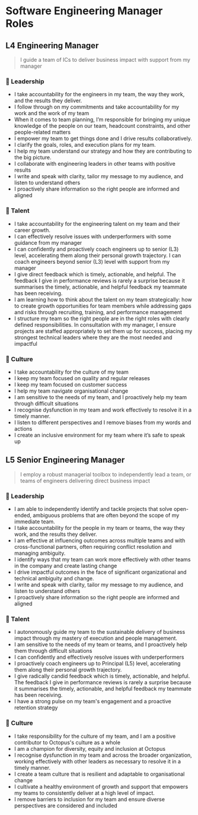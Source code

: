 # Software Engineering Manager Roles

## L4 Engineering Manager

> I guide a team of ICs to deliver business impact with support from my manager

### :triangular_flag_on_post: Leadership
- I take accountability for the engineers in my team, the way they work, and the results they deliver.
- I follow through on my commitments and take accountability for my work and the work of my team 
- When it comes to team planning, I’m responsible for bringing my unique knowledge of the people on our team, headcount constraints, and other people-related matters
- I empower my team to get things done and I drive results collaboratively.
- I clarify the goals, roles, and execution plans for my team.
- I help my team understand our strategy and how they are contributing to the big picture.
- I collaborate with engineering leaders in other teams with positive results
- I write and speak with clarity, tailor my message to my audience, and listen to understand others
- I proactively share information so the right people are informed and aligned

### :deciduous_tree: Talent
- I take accountability for the engineering talent on my team and their career growth.
- I can effectively resolve issues with underperformers with some guidance from my manager
- I can confidently and proactively coach engineers up to senior (L3) level, accelerating them along their personal growth trajectory. I can coach engineers beyond senior (L3) level with support from my manager
- I give direct feedback which is timely, actionable, and helpful. The feedback I give in performance reviews is rarely a surprise because it summarises the timely, actionable, and helpful feedback my teammate has been receiving.
- I am learning how to think about the talent on my team strategically: how to create growth opportunities for team members while addressing gaps and risks through recruiting, training, and performance management
- I structure my team so the right people are in the right roles with clearly defined responsibilities. In consultation with my manager, I ensure projects are staffed appropriately to set them up for success, placing my strongest technical leaders where they are the most needed and impactful

### :octopus: Culture
- I take accountability for the culture of my team
- I keep my team focused on quality and regular releases
- I keep my team focused on customer success
- I help my team navigate organisational change
- I am sensitive to the needs of my team, and I proactively help my team through difficult situations
- I recognise dysfunction in my team and work effectively to resolve it in a timely manner.
- I listen to different perspectives and I remove biases from my words and actions 
- I create an inclusive environment for my team where it’s safe to speak up

## L5 Senior Engineering Manager

> I employ a robust managerial toolbox to independently lead a team, or teams of engineers delivering direct business impact

### :triangular_flag_on_post: Leadership
- I am able to independently identify and tackle projects that solve open-ended, ambiguous problems that are often beyond the scope of my immediate team.
- I take accountability for the people in my team or teams, the way they work, and the results they deliver.
- I am effective at influencing outcomes across multiple teams and with cross-functional partners, often requiring conflict resolution and managing ambiguity.
- I identify ways that my team can work more effectively with other teams in the company and create lasting change
- I drive impactful outcomes in the face of significant organizational and technical ambiguity and change.
- I write and speak with clarity, tailor my message to my audience, and listen to understand others
- I proactively share information so the right people are informed and aligned

### :deciduous_tree: Talent
- I autonomously guide my team to the sustainable delivery of business impact through my mastery of execution and people management.
- I am sensitive to the needs of my team or teams, and I proactively help them through difficult situations
- I can confidently and effectively resolve issues with underperformers
- I proactively coach engineers up to Principal (L5) level, accelerating them along their personal growth trajectory.
- I give radically candid feedback which is timely, actionable, and helpful. The feedback I give in performance reviews is rarely a surprise because it summarises the timely, actionable, and helpful feedback my teammate has been receiving.
- I have a strong pulse on my team's engagement and a proactive retention strategy

### :octopus: Culture
- I take responsibility for the culture of my team, and I am a positive contributor to Octopus's culture as a whole
- I am a champion for diversity, equity and inclusion at Octopus
- I recognise dysfunction in my team and across the broader organization, working effectively with other leaders as necessary to resolve it in a timely manner.
- I create a team culture that is resilient and adaptable to organisational change
- I cultivate a healthy environment of growth and support that empowers my teams to consistently deliver at a high level of impact.
- I remove barriers to inclusion for my team and ensure diverse perspectives are considered and included

